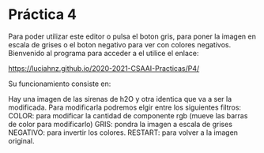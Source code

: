  # Práctica 4
Para poder utilizar este editor o pulsa el boton gris, para poner la imagen en escala de grises o el boton negativo para ver con colores negativos.
Bienvenido al programa para acceder a el utilice el enlace:

https://luciahnz.github.io/2020-2021-CSAAI-Practicas/P4/

Su funcionamiento consiste en:

Hay una imagen de las sirenas de h2O y otra identica que va a ser la modificada. Para modificarla podremos elgir entre los siguientes filtros:
COLOR: para modificar la cantidad de componente rgb (mueve las barras de color para modificarlo)
GRIS: pondra la imagen a escala de grises
NEGATIVO: para invertir los colores.
RESTART: para volver a la imagen original.
